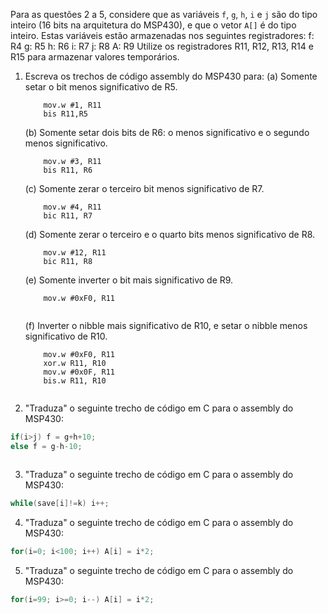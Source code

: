 Para as questões 2 a 5, considere que as variáveis `f`, `g`, `h`, `i` e `j` são do tipo inteiro (16 bits na arquitetura do MSP430), e que o vetor `A[]` é do tipo inteiro. Estas variáveis estão armazenadas nos seguintes registradores:
	f: R4
	g: R5
	h: R6
	i: R7
	j: R8
	A: R9
Utilize os registradores R11, R12, R13, R14 e R15 para armazenar valores temporários.

1. Escreva os trechos de código assembly do MSP430 para:
	(a) Somente setar o bit menos significativo de R5.
	```Assembly
		mov.w #1, R11
		bis R11,R5 
	```
	(b) Somente setar dois bits de R6: o menos significativo e o segundo menos significativo.
	```Assembly
		mov.w #3, R11
		bis R11, R6
	```
	(c) Somente zerar o terceiro bit menos significativo de R7.
	```Assembly
		mov.w #4, R11
		bic R11, R7
	```
	(d) Somente zerar o terceiro e o quarto bits menos significativo de R8.
	```Assembly
		mov.w #12, R11
		bic R11, R8
	```
	(e) Somente inverter o bit mais significativo de R9.
	```Assembly
		mov.w #0xF0, R11
		
	```
	
	(f) Inverter o nibble mais significativo de R10, e setar o nibble menos significativo de R10. 
	```Assembly
		mov.w #0xF0, R11
		xor.w R11, R10
		mov.w #0x0F, R11
		bis.w R11, R10
		
	```

2. "Traduza" o seguinte trecho de código em C para o assembly do MSP430:

```C
if(i>j) f = g+h+10;
else f = g-h-10;
```
```Assembly

```

3. "Traduza" o seguinte trecho de código em C para o assembly do MSP430:

```C
while(save[i]!=k) i++;
```

4. "Traduza" o seguinte trecho de código em C para o assembly do MSP430:

```C
for(i=0; i<100; i++) A[i] = i*2;
```

5. "Traduza" o seguinte trecho de código em C para o assembly do MSP430:

```C
for(i=99; i>=0; i--) A[i] = i*2;
```

